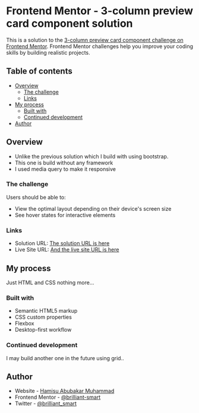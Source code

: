# Frontend Mentor - 3-column preview card component solution

This is a solution to the [3-column preview card component challenge on Frontend Mentor](https://www.frontendmentor.io/challenges/3column-preview-card-component-pH92eAR2-). Frontend Mentor challenges help you improve your coding skills by building realistic projects.

## Table of contents

- [Overview](#overview)
  - [The challenge](#the-challenge)
  - [Links](#links)
- [My process](#my-process)
  - [Built with](#built-with)
  - [Continued development](#continued-development)
- [Author](#author)

## Overview

- Unlike the previous solution which I build with using bootstrap.
- This one is build without any framework
- I used media query to make it responsive

### The challenge

Users should be able to:

- View the optimal layout depending on their device's screen size
- See hover states for interactive elements

### Links

- Solution URL: [The solution URL is here](https://github.com/brilliant-smart/3-column-preview-card-component-no-framework.git)
- Live Site URL: [And the live site URL is here](https://your-live-site-url.com)

## My process

Just HTML and CSS nothing more...

### Built with

- Semantic HTML5 markup
- CSS custom properties
- Flexbox
- Desktop-first workflow

### Continued development

I may build another one in the future using grid..

## Author

- Website - [Hamisu Abubakar Muhammad](https://github.com/brilliant-smart)
- Frontend Mentor - [@brilliant-smart](https://www.frontendmentor.io/profile/brilliant-smart)
- Twitter - [@brilliant_smart](https://twitter.com/brilliant_smart)
